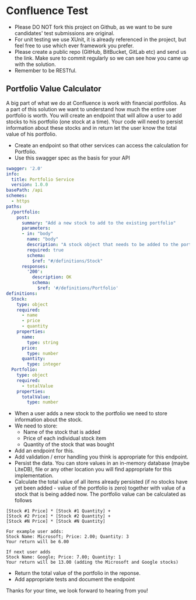 # Confluence Test

  * Please DO NOT fork this project on Github, as we want to be sure candidates' test submissions are original.
  * For unit testing we use XUnit, it is already referenced in the project, but feel free to use which ever framework you prefer.
  * Please create a public repo (GitHub, BitBucket, GitLab etc) and send us the link. Make sure to commit regularly so we can see how you came up with the solution.
  * Remember to be RESTful.

## Portfolio Value Calculator

A big part of what we do at Confluence is work with financial portfolios. As a part of this solution we want to understand how much the entire user portfolio is worth. You will create an endpoint that will allow a user to add stocks to his portfolio (one stock at a time). Your code will need to persist information about these stocks and in return let the user know the total value of his portfolio.


* Create an endpoint so that other services can access the calculation for Portfolio.
* Use this swagger spec as the basis for your API
```yaml
swagger: '2.0'
info:
  title: Portfolio Service
  version: 1.0.0
basePath: /api
schemes:
  - https
paths:
  /portfolio:
    post:
      summary: "Add a new stock to add to the existing portfolio"
      parameters:
      - in: "body"
        name: "body"
        description: "A stock object that needs to be added to the portfolio"
        required: true
        schema:
          $ref: "#/definitions/Stock"
      responses:
        '200':
          description: OK
          schema:
            $ref: '#/definitions/Portfolio'
definitions:
  Stock:
    type: object
    required:
      - name
      - price
      - quantity
    properties:
      name:
        type: string
      price:
        type: number
      quantity: 
        type: integer
  Portfolio:
    type: object
    required:
      - totalValue
    properties:
      totalValue:
        type: number
```

* When a user adds a new stock to the portfolio we need to store information about the stock.
* We need to store: 
  * Name of the stock that is added
  * Price of each individual stock item
  * Quantity of the stock that was bought
* Add an endpoint for this.
* Add validation / error handling you think is appropriate for this endpoint.
* Persist the data. You can store values in an in-memory database (maybe LiteDB), file or any other location you will find appropriate for this implementation.
* Calculate the total value of all items already persisted (if no stocks have yet been added - value of the portfolio is zero) together with value of a stock that is being added now. The portfolio value can be calculated as follows
```
[Stock #1 Price] * [Stock #1 Quantity] + 
[Stock #2 Price] * [Stock #2 Quantity] + 
[Stock #N Price] * [Stock #N Quantity]

For example user adds:
Stock Name: Microsoft; Price: 2.00; Quantity: 3
Your return will be 6.00 

If next user adds 
Stock Name: Google; Price: 7.00; Quantity: 1
Your return will be 13.00 (adding the Microsoft and Google stocks)
```

* Return the total value of the portfolio in the reponse.
* Add appropriate tests and document the endpoint

Thanks for your time, we look forward to hearing from you!
